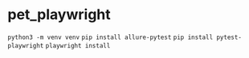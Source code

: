 # pet_playwright

`python3 -m venv venv`
`pip install allure-pytest`
`pip install pytest-playwright`
`playwright install`